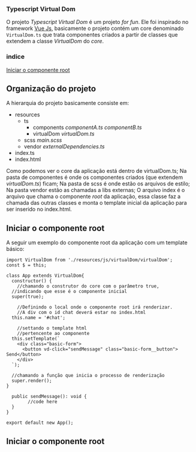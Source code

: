 ### Typescript Virtual Dom
O projeto  *Typescript Virtual Dom*  é um projeto *for fun*. Ele foi inspirado no framework [Vue Js](https://github.com/vuejs/vue), basicamente o projeto contém um core denominado `VirtualDom.ts` que trata componentes criados a partir de classes que extendem a classe *VirtualDom* do *core*.

### indice
[Iniciar o componente root](#section1)


## Organização do projeto
A hierarquia do projeto basicamente consiste em:

 - resources
	 - ts
		 - components
			 *componentA.ts
			 componentB.ts*
		 - virtualDom
			 *virtualDom.ts*
	- scss
		*main.scss*
	- vendor 
		*externalDependencies.ts*
- index.ts
- index.html

Como podemos ver o core da aplicação está dentro de virtualDom.ts;
Na pasta de componentes é onde os componentes criados (que extendem *virtualDom.ts*) ficam;
Na pasta de scss é onde estão os arquivos de estilo;
Na pasta vendor estão as chamadas a libs externas;
O arquivo index é o arquivo que chama o componente *root* da aplicação, essa classe faz a chamada das outras classes e monta o template inicial da aplicação para ser inserido no index.html.

## <a name=“section1”></a>Iniciar o componente root

A seguir um exemplo do componente root da aplicação com um template básico:

    import VirtualDom from './resources/js/virtualDom/virtualDom';
    const $ = this;

    class App extends VirtualDom{
      constructor() {
	    //chamando o construtor do core com o parâmetro true,
      //indicando que esse é o componente inicial
      super(true);

	    //Definindo o local onde o componente root irá renderizar.
	    //A div com o id chat deverá estar no index.html
      this.name = '#chat';

	    //settando o template html
	    //pertencente ao componente
      this.setTemplate(`
        <div class="basic-form">
          <button vd-click="sendMessage" class="basic-form__button"> Send</button>
        </div>
      `);

      //chamando a função que inicia o processo de renderização
      super.render();
    }

      public sendMessage(): void {
    		//code here
      }
    }

    export default new App();

## Iniciar o componente root
